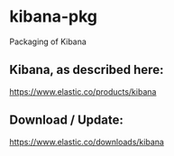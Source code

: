 # kibana-pkg
Packaging of Kibana

## Kibana, as described here: 
https://www.elastic.co/products/kibana

## Download / Update:
https://www.elastic.co/downloads/kibana
